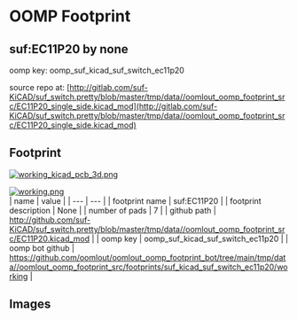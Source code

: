 # OOMP Footprint  
## suf:EC11P20  by none  
  
oomp key: oomp_suf_kicad_suf_switch_ec11p20  
  
source repo at: [http://gitlab.com/suf-KiCAD/suf_switch.pretty/blob/master/tmp/data//oomlout_oomp_footprint_src/EC11P20_single_side.kicad_mod](http://gitlab.com/suf-KiCAD/suf_switch.pretty/blob/master/tmp/data//oomlout_oomp_footprint_src/EC11P20_single_side.kicad_mod)  
## Footprint  
  
[![working_kicad_pcb_3d.png](working_kicad_pcb_3d_600.png)](working_kicad_pcb_3d.png)  
  
[![working.png](working_600.png)](working.png)  
| name | value | 
| --- | --- | 
| footprint name | suf:EC11P20 | 
| footprint description | None | 
| number of pads | 7 | 
| github path | http://github.com/suf-KiCAD/suf_switch.pretty/blob/master/tmp/data//oomlout_oomp_footprint_src/EC11P20.kicad_mod | 
| oomp key | oomp_suf_kicad_suf_switch_ec11p20 | 
| oomp bot github | https://github.com/oomlout/oomlout_oomp_footprint_bot/tree/main/tmp/data//oomlout_oomp_footprint_src/footprints/suf_kicad_suf_switch_ec11p20/working | 
## Images  
